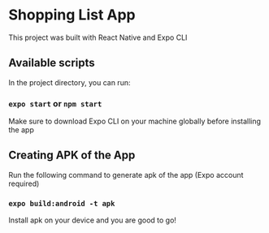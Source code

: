 # Shopping List App

This project was built with React Native and Expo CLI

## Available scripts

In the project directory, you can run:

### `expo start` or `npm start`

Make sure to download Expo CLI on your machine globally before installing the app

## Creating APK of the App

Run the following command to generate apk of the app (Expo account required)

### `expo build:android -t apk`

Install apk on your device and you are good to go!
